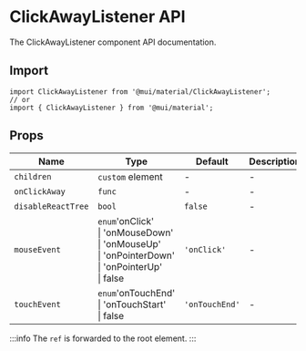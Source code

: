 # ClickAwayListener API

The ClickAwayListener component API documentation.

## Import

```
import ClickAwayListener from '@mui/material/ClickAwayListener';
// or
import { ClickAwayListener } from '@mui/material';
```

## Props

| Name | Type | Default | Description |
| --- | --- | --- | --- |
| `children` | `custom` element | - | - |
| `onClickAway` | `func` | - | - |
| `disableReactTree` | `bool` | `false` | - |
| `mouseEvent` | `enum`'onClick'<br>\| 'onMouseDown'<br>\| 'onMouseUp'<br>\| 'onPointerDown'<br>\| 'onPointerUp'<br>\| false | `'onClick'` | - |
| `touchEvent` | `enum`'onTouchEnd'<br>\| 'onTouchStart'<br>\| false | `'onTouchEnd'` | - |

:::info
The `ref` is forwarded to the root element.
:::